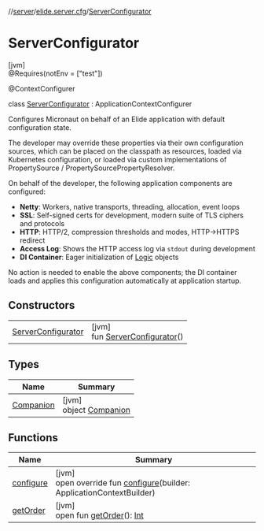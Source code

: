 //[server](../../../index.md)/[elide.server.cfg](../index.md)/[ServerConfigurator](index.md)

# ServerConfigurator

[jvm]\
@Requires(notEnv = [&quot;test&quot;])

@ContextConfigurer

class [ServerConfigurator](index.md) : ApplicationContextConfigurer

Configures Micronaut on behalf of an Elide application with default configuration state.

The developer may override these properties via their own configuration sources, which can be placed on the classpath as resources, loaded via Kubernetes configuration, or loaded via custom implementations of PropertySource / PropertySourcePropertyResolver.

On behalf of the developer, the following application components are configured:

- 
   **Netty**: Workers, native transports, threading, allocation, event loops
- 
   **SSL**: Self-signed certs for development, modern suite of TLS ciphers and protocols
- 
   **HTTP**: HTTP/2, compression thresholds and modes, HTTP->HTTPS redirect
- 
   **Access Log**: Shows the HTTP access log via `stdout` during development
- 
   **DI Container**: Eager initialization of [Logic](../../../../../packages/base/base/elide.annotations/-logic/index.md) objects

No action is needed to enable the above components; the DI container loads and applies this configuration automatically at application startup.

## Constructors

| | |
|---|---|
| [ServerConfigurator](-server-configurator.md) | [jvm]<br>fun [ServerConfigurator](-server-configurator.md)() |

## Types

| Name | Summary |
|---|---|
| [Companion](-companion/index.md) | [jvm]<br>object [Companion](-companion/index.md) |

## Functions

| Name | Summary |
|---|---|
| [configure](configure.md) | [jvm]<br>open override fun [configure](configure.md)(builder: ApplicationContextBuilder) |
| [getOrder](../../elide.server.http/-request-context-filter/index.md#785826419%2FFunctions%2F-1343588467) | [jvm]<br>open fun [getOrder](../../elide.server.http/-request-context-filter/index.md#785826419%2FFunctions%2F-1343588467)(): [Int](https://kotlinlang.org/api/latest/jvm/stdlib/kotlin/-int/index.html) |
